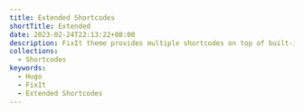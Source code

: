 ```yaml
---
title: Extended Shortcodes
shortTitle: Extended
date: 2023-02-24T22:13:22+08:00
description: FixIt theme provides multiple shortcodes on top of built-in ones in Hugo.
collections:
  - Shortcodes
keywords:
  - Hugo
  - FixIt
  - Extended Shortcodes
---
```

